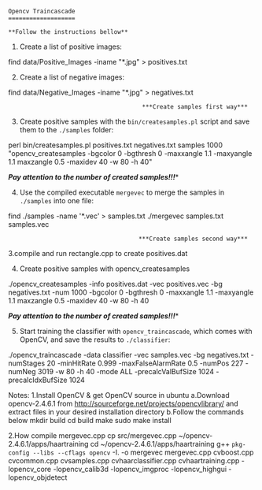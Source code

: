 	Opencv Traincascade
	===================

	**Follow the instructions bellow**

1. Create a list of positive images:

find data/Positive_Images -iname "*.jpg" > positives.txt

2. Create a list of negative images:

find data/Negative_Images -iname "*.jpg" > negatives.txt 

                                          ***Create samples first way***
3. Create positive samples with the `bin/createsamples.pl` script and save them to the `./samples` folder:

perl bin/createsamples.pl positives.txt negatives.txt samples 1000 "opencv_createsamples -bgcolor 0 -bgthresh 0 -maxxangle 1.1 -maxyangle 1.1 maxzangle 0.5 -maxidev 40 -w 80 -h 40"   

*****Pay attention to the number of created samples!!!******

4. Use the compiled executable `mergevec` to merge the samples in `./samples` into one file:

find ./samples -name '*.vec' > samples.txt
./mergevec samples.txt samples.vec

                                         ***Create samples second way***
3.compile and run rectangle.cpp to create positives.dat

4. Create positive samples with opencv_createsamples

./opencv_createsamples -info positives.dat -vec positives.vec -bg negatives.txt -num 1000 -bgcolor 0 -bgthresh 0 -maxxangle 1.1 -maxyangle 1.1 maxzangle 0.5 -maxidev 40 -w 80 -h 40  

*****Pay attention to the number of created samples!!!******

5. Start training the classifier with `opencv_traincascade`, which comes with OpenCV, and save the results to `./classifier`:

./opencv_traincascade -data classifier -vec samples.vec -bg negatives.txt -numStages 20 -minHitRate 0.999 -maxFalseAlarmRate 0.5 -numPos 227 -numNeg 3019 -w 80 -h 40 -mode ALL -precalcValBufSize 1024 -precalcIdxBufSize 1024
          

Notes:
1.Install OpenCV & get OpenCV source in ubuntu
a.Download opencv-2.4.6.1 from http://sourceforge.net/projects/opencvlibrary/ and extract files in your desired installation directory
b.Follow the commands below
 mkdir build
 cd build
 make
 sudo make install
 
2.How compile mergevec.cpp
cp src/mergevec.cpp ~/opencv-2.4.6.1/apps/haartraining
cd ~/opencv-2.4.6.1/apps/haartraining
g++ `pkg-config --libs --cflags opencv` -I. -o mergevec mergevec.cpp cvboost.cpp cvcommon.cpp cvsamples.cpp cvhaarclassifier.cpp cvhaartraining.cpp -lopencv_core -lopencv_calib3d -lopencv_imgproc -lopencv_highgui -lopencv_objdetect
               
        
